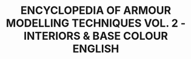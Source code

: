 ---
layout: product
title: "ENCYCLOPEDIA OF ARMOUR MODELLING TECHNIQUES VOL. 2 - INTERIORS & BASE COLOUR ENGLISH"
price: "4400" 
desc: "Enciklopedija tom 2"
img_path: "/assets/img/A.MIG-6151.jpg"
brand: "AMMO"
available: false
special_offer: false
new: false
soon: false
cat: "090000"
subcat: "090100"
subsubcat: "090101"
sifra: "A.MIG-6151"
popular: false
---